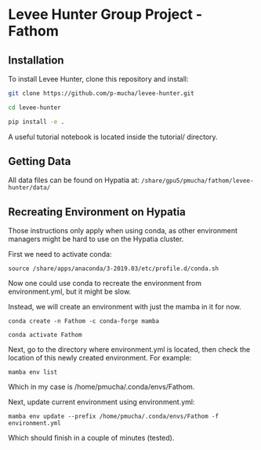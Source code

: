# Levee Hunter Group Project - Fathom


## Installation

To install Levee Hunter, clone this repository and install:


```bash
git clone https://github.com/p-mucha/levee-hunter.git

cd levee-hunter

pip install -e .
```

A useful tutorial notebook is located inside the tutorial/ directory.


## Getting Data

All data files can be found on Hypatia at:
`/share/gpu5/pmucha/fathom/levee-hunter/data/`


## Recreating Environment on Hypatia
Those instructions only apply when using conda, as other environment managers might be hard to use on the Hypatia cluster.

First we need to activate conda:
```
source /share/apps/anaconda/3-2019.03/etc/profile.d/conda.sh
```

Now one could use conda to recreate the environment from environment.yml, but it might be slow.

Instead, we will create an environment with just the mamba in it for now. 


```
conda create -n Fathom -c conda-forge mamba

conda activate Fathom
```

Next, go to the directory where environment.yml is located, then check the location of this newly created environment. For example:

```
mamba env list
```
Which in my case is /home/pmucha/.conda/envs/Fathom.

Next, update current environment using environment.yml:
```
mamba env update --prefix /home/pmucha/.conda/envs/Fathom -f environment.yml
```

Which should finish in a couple of minutes (tested). 
















